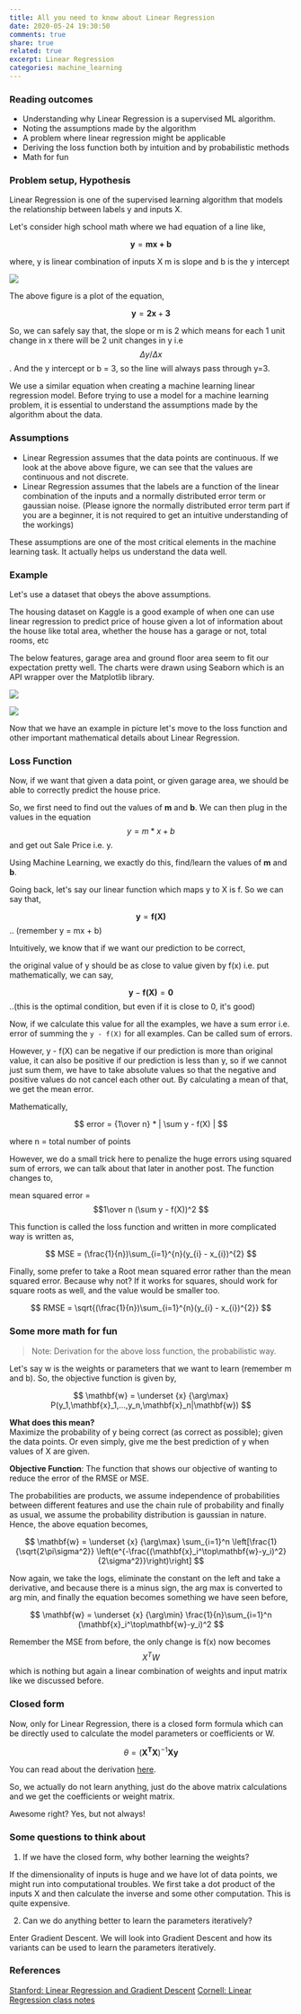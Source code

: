 ```yaml
---
title: All you need to know about Linear Regression
date: 2020-05-24 19:30:50
comments: true
share: true
related: true
excerpt: Linear Regression
categories: machine_learning
---
```


### Reading outcomes
- Understanding why Linear Regression is a supervised ML algorithm.
- Noting the assumptions made by the algorithm
- A problem where linear regression might be applicable
- Deriving the loss function both by intuition and by probabilistic methods
- Math for fun

### Problem setup, Hypothesis
Linear Regression is one of the supervised learning algorithm that models the relationship between labels y and inputs X.

Let's consider high school math where we had equation of a line like,

$$\mathbf{y} = \mathbf{mx + b}$$

where,
y is linear combination of inputs X
m is slope and b is the y intercept

![](/assets/images/machine_learning/linear_equation.png)

The above figure is a plot of the equation,

$$\mathbf{y} = \mathbf{2x} + \mathbf{3} $$

So, we can safely say that, the slope or m is 2 which means for each 1 unit change in x there will be 2 unit changes in y i.e $$\Delta y/\Delta x$$. And the y intercept or b = 3, so the line will always pass through y=3.

We use a similar equation when creating a machine learning linear regression model. Before trying to use a model for a machine learning problem, it is essential to understand the assumptions made by the algorithm about the data.

### Assumptions
- Linear Regression assumes that the data points are continuous. If we look at the above above figure, we can see that the values are continuous and not discrete.
- Linear Regression assumes that the labels are a function of the linear combination of the inputs and a normally distributed error term or gaussian noise. (Please ignore the normally distributed error term part if you are a beginner, it is not required to get an intuitive understanding of the workings)

These assumptions are one of the most critical elements in the machine learning task. It actually helps us understand the data well.

### Example
Let's use a dataset that obeys the above assumptions.

The housing dataset on Kaggle is a good example of when one can use linear regression to predict price of house given a lot of information about the house like total area, whether the house has a garage or not, total rooms, etc

The below features, garage area and ground floor area seem to fit our expectation pretty well. The charts were drawn using Seaborn which is an API wrapper over the Matplotlib library.

![](/assets/images/machine_learning/housing_total_area.png)

![](/assets/images/machine_learning/housing_garage_area.png)

Now that we have an example in picture let's move to the loss function and other important mathematical details about Linear Regression.

### Loss Function
Now, if we want that given a data point, or given garage area, we should be able to correctly predict the house price.

So, we first need to find out the values of __m__ and __b__. We can then plug in the values in the equation $$y = m*x + b$$ and get out Sale Price i.e. y.

Using Machine Learning, we exactly do this, find/learn the values of __m__ and __b__.

Going back, let's say our linear function which maps y to X is f. So we can say that,

$$\mathbf{y} = \mathbf{f(X)}$$ .. (remember y = mx + b)

Intuitively, we know that if we want our prediction to be correct,

the original value of y should be as close to value given by f(x) i.e. put mathematically, we can say,

$$\mathbf{y} - \mathbf{f(X)} = \mathbf{0}$$ ..(this is the optimal condition, but even if it is close to 0, it's good)

Now, if we calculate this value for all the examples, we have a sum error i.e. error of summing the `y - f(X)` for all examples. Can be called sum of errors.

However, y - f(X) can be negative if our prediction is more than original value, it can also be positive if our prediction is less than y, so if we cannot just sum them, we have to take absolute values so that the negative and positive values do not cancel each other out. By calculating a mean of that, we get the mean error.

Mathematically,

$$ error = {1\over n} * | \sum y - f(X) | $$

where n = total number of points

However, we do a small trick here to penalize the huge errors using squared sum of errors, we can talk about that later in another post. The function changes to,

mean squared error = $$1\over n (\sum y - f(X))^2 $$

This function is called the loss function and written in more complicated way is written as,

$$ MSE = (\frac{1}{n})\sum_{i=1}^{n}(y_{i} - x_{i})^{2} $$

Finally, some prefer to take a Root mean squared error rather than the mean squared error. Because why not? If it works for squares, should work for square roots as well, and the value would be smaller too.

$$ RMSE = \sqrt{(\frac{1}{n})\sum_{i=1}^{n}(y_{i} - x_{i})^{2}} $$

### Some more math for fun
> Note: Derivation for the above loss function, the probabilistic way.

Let's say w is the weights or parameters that we want to learn (remember m and b). So, the objective function is given by,

$$ \mathbf{w} = \underset {x} {\arg\max} P(y_1,\mathbf{x}_1,...,y_n,\mathbf{x}_n|\mathbf{w}) $$

__What does this mean?__ <br>
Maximize the probability of y being correct (as correct as possible); given the data points. Or even simply, give me the best prediction of y when values of X are given.

__Objective Function__: The function that shows our objective of wanting to reduce the error of the RMSE or MSE.

The probabilities are products, we assume independence of probabilities between different features and use the chain rule of probability and finally as usual, we assume the probability distribution is gaussian in nature. Hence, the above equation becomes,

$$ \mathbf{w} = \underset {x} {\arg\max} \sum_{i=1}^n \left[\frac{1}{\sqrt{2\pi\sigma^2}} \left(e^{-\frac{(\mathbf{x}_i^\top\mathbf{w}-y_i)^2}{2\sigma^2}}\right)\right] $$

Now again, we take the logs, eliminate the constant on the left and take a derivative, and because there is a minus sign, the arg max is converted to arg min, and finally the equation becomes something we have seen before,

$$ \mathbf{w} = \underset {x} {\arg\min} \frac{1}{n}\sum_{i=1}^n (\mathbf{x}_i^\top\mathbf{w}-y_i)^2 $$

Remember the MSE from before, the only change is f(x) now becomes $$X^TW$$ which is nothing but again a linear combination of weights and input matrix like we discussed before.

### Closed form
Now, only for Linear Regression, there is a closed form formula which can be directly used to calculate the model parameters or coefficients or W.

$$ \theta =  {(\mathbf{X^TX})^{-1}}\mathbf{X}\mathbf{y} $$

You can read about the derivation [here](http://www.cs.cmu.edu/~guestrin/Class/10701-S06/Handouts/recitations/recitation-linear-regression-01-26-2006.pdf).

So, we actually do not learn anything, just do the above matrix calculations and we get the coefficients or weight matrix.

Awesome right? Yes, but not always!

### Some questions to think about
1. If we have the closed form, why bother learning the weights?

If the dimensionality of inputs is huge and we have lot of data points, we might run into computational troubles. We first take a dot product of the inputs X and then calculate the inverse and some other computation. This is quite expensive.

2. Can we do anything better to learn the parameters iteratively?

Enter Gradient Descent. We will look into Gradient Descent and how its variants can be used to learn the parameters iteratively.

### References
[Stanford: Linear Regression and Gradient Descent](https://www.youtube.com/watch?v=4b4MUYve_U8&list=PLoROMvodv4rMiGQp3WXShtMGgzqpfVfbU&index=2)
[Cornell: Linear Regression class notes](http://www.cs.cornell.edu/courses/cs4780/2018fa/lectures/lecturenote08.html)

